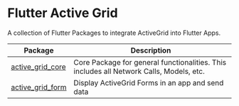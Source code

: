 # Flutter Active Grid #

A collection of Flutter Packages to integrate ActiveGrid into Flutter Apps.

| Package | Description |
| ------- | ----------- |
| [active_grid_core](active_grid_core) | Core Package for general functionalities. This includes all Network Calls, Models, etc. |
| [active_grid_form](active_grid_form) | Display ActiveGrid Forms in an app and send data |